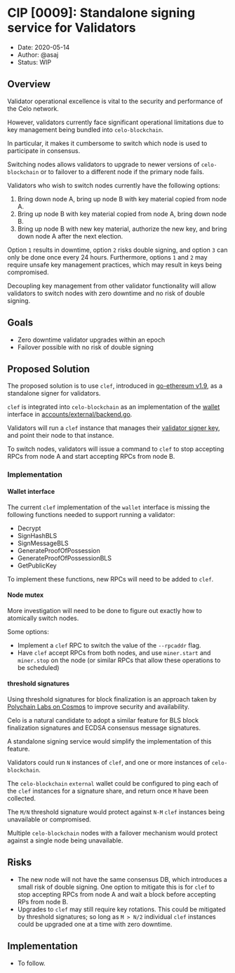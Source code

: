 # CIP [0009]: Standalone signing service for Validators

- Date: 2020-05-14
- Author: @asaj
- Status: WIP

## Overview

Validator operational excellence is vital to the security and performance of the Celo network.

However, validators currently face significant operational limitations due to key management being bundled into `celo-blockchain`.

In particular, it makes it cumbersome to switch which node is used to participate in consensus.

Switching nodes allows validators to upgrade to newer versions of `celo-blockchain` or to failover to a different node if the primary node fails.

Validators who wish to switch nodes currently have the following options:

1. Bring down node A, bring up node B with key material copied from node A.
2. Bring up node B with key material copied from node A, bring down node B.
3. Bring up node B with new key material, authorize the new key, and bring down node A after the next election.

Option `1` results in downtime, option `2` risks double signing, and option `3` can only be done once every 24 hours.
Furthermore, options `1` and `2` may require unsafe key management practices, which may result in keys being compromised.

Decoupling key management from other validator functionality will allow validators to switch nodes with zero downtime and no risk of double signing.

## Goals

- Zero downtime validator upgrades within an epoch
- Failover possible with no risk of double signing

## Proposed Solution

The proposed solution is to use `clef`, introduced in [go-ethereum v1.9](https://blog.ethereum.org/2019/07/10/geth-v1-9-0/), as a standalone signer for validators.

`clef` is integrated into `celo-blockchain` as an implementation of the [wallet](https://github.com/celo-org/celo-blockchain/blob/3caca596d1ff23a9faf5339f108c993f38bfa743/accounts/accounts.go#L50) interface in [accounts/external/backend.go](https://github.com/celo-org/celo-blockchain/blob/master/accounts/external/backend.go).

Validators will run a `clef` instance that manages their [validator signer key](https://docs.celo.org/validator-guide/summary/detailed#authorized-validator-signers), and point their node to that instance.

To switch nodes, validators will issue a command to `clef` to stop accepting RPCs from node A and start accepting RPCs from node B.

### Implementation

#### Wallet interface
The current `clef` implementation of the `wallet` interface is missing the following functions needed to support running a validator:
- Decrypt
- SignHashBLS
- SignMessageBLS
- GenerateProofOfPossession
- GenerateProofOfPossessionBLS
- GetPublicKey

To implement these functions, new RPCs will need to be added to `clef`.

#### Node mutex
More investigation will need to be done to figure out exactly how to atomically switch nodes.

Some options:

- Implement a `clef` RPC to switch the value of the `--rpcaddr` flag.
- Have `clef` accept RPCs from both nodes, and use `miner.start` and `miner.stop` on the node (or similar RPCs that allow these operations to be scheduled)

#### threshold signatures
Using threshold signatures for block finalization is an approach taken by [Polychain Labs on Cosmos](https://blog.polychainlabs.com/tendermint/2020/03/26/threshold-validator-for-tendermint.html) to improve security and availability.

Celo is a natural candidate to adopt a similar feature for BLS block finalization signatures and ECDSA consensus message signatures.

A standalone signing service would simplify the implementation of this feature.

Validators could run `N` instances of `clef`, and one or more instances of `celo-blockchain`.

The `celo-blockchain` `external` wallet could be configured to ping each of the `clef` instances for a signature share, and return once `M` have been collected.

The `M/N` threshold signature would protect against `N-M` `clef` instances being unavailable or compromised.

Multiple `celo-blockchain` nodes with a failover mechanism would protect against a single node being unavailable.

## Risks

- The new node will not have the same consensus DB, which introduces a small risk of double signing. One option to mitigate this is for `clef` to stop accepting RPCs from node A and wait a block before accepting RPs from node B.
- Upgrades to `clef` may still require key rotations. This could be mitigated by threshold signatures; so long as `M > N/2` individual `clef` instances could be upgraded one at a time with zero downtime.

## Implementation

* To follow.
